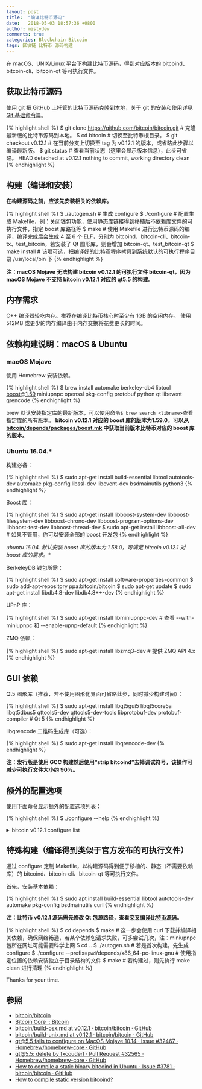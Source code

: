 ```yaml
---
layout: post
title:  "编译比特币源码"
date:   2018-05-03 18:57:36 +0800
author: mistydew
comments: true
categories: Blockchain Bitcoin
tags: 区块链 比特币 源码构建
---
```

在 macOS、UNIX/Linux 平台下构建比特币源码，得到对应版本的 bitcoind、bitcoin-cli、bitcoin-qt 等可执行文件。

## 获取比特币源码

使用 git 把 GitHub 上托管的比特币源码克隆到本地，关于 git 的安装和使用详见 [Git 基础命令](/blog/2018/04/git-commands.html)篇。

{% highlight shell %}
$ git clone https://github.com/bitcoin/bitcoin.git # 克隆最新版的比特币源码到本地。
$ cd bitcoin # 切换至比特币根目录。
$ git checkout v0.12.1 # 在当前分支上切换至 tag 为 v0.12.1 的版本，或省略此步骤以编译最新版。
$ git status # 查看当前状态（这里会显示版本信息），此步可省略。
HEAD detached at v0.12.1
nothing to commit, working directory clean
{% endhighlight %}

## 构建（编译和安装）

**在构建源码之前，应该先安装相关的依赖库。**

{% highlight shell %}
$ ./autogen.sh # 生成 configure
$ ./configure # 配置生成 Makefile，例：关闭钱包功能，使用静态库链接得到移植后不依赖库文件的可执行文件，指定 boost 库路径等
$ make # 使用 Makefile 进行比特币源码的编译，编译完成后会生成 4 至 6 个 ELF，分别为 bitcoind、bitcoin-cli、bitcoin-tx、test_bitcoin，若安装了 Qt 图形库，则会增加 bitcoin-qt、test_bitcoin-qt
$ make install # 该项可选，把编译好的比特币程序拷贝到系统默认的可执行程序目录 /usr/local/bin 下
{% endhighlight %}

**注：macOS Mojave 无法构建 bitcoin v0.12.1 的可执行文件 bitcoin-qt，因为 macOS Mojave 不支持 bitcoin v0.12.1 对应的 qt5.5 的构建。**

## 内存需求

C++ 编译器较吃内存。推荐在编译比特币核心时至少有 1GB 的空闲内存。
使用 512MB 或更少的内存编译由于内存交换将花费更长的时间。

## 依赖构建说明：macOS & Ubuntu

### macOS Mojave

使用 Homebrew 安装依赖。

{% highlight shell %}
$ brew install automake berkeley-db4 libtool boost@1.59 miniupnpc openssl pkg-config protobuf python qt libevent qrencode
{% endhighlight %}

brew 默认安装指定库的最新版本，可以使用命令`$ brew search <libname>`查看指定库的所有版本。
**bitcoin v0.12.1 对应的 boost 库的版本为1.59.0，可以从 [bitcoin/depends/packages/boost.mk](https://github.com/bitcoin/bitcoin/blob/v0.12.1/depends/packages/boost.mk) 中获取当前版本比特币对应的 boost 库的版本。**

### Ubuntu 16.04.*

构建必备：

{% highlight shell %}
$ sudo apt-get install build-essential libtool autotools-dev automake pkg-config libssl-dev libevent-dev bsdmainutils python3
{% endhighlight %}

Boost 库：

{% highlight shell %}
$ sudo apt-get install libboost-system-dev libboost-filesystem-dev libboost-chrono-dev libboost-program-options-dev libboost-test-dev libboost-thread-dev
$ sudo apt-get install libboost-all-dev # 如果不管用，你可以安装全部的 boost 开发包
{% endhighlight %}

**ubuntu 16.04.* 默认安装 boost 库的版本为 1.58.0，可满足 bitcoin v0.12.1 对 boost 库的需求。**

BerkeleyDB 钱包所需：

{% highlight shell %}
$ sudo apt-get install software-properties-common
$ sudo add-apt-repository ppa:bitcoin/bitcoin
$ sudo apt-get update
$ sudo apt-get install libdb4.8-dev libdb4.8++-dev
{% endhighlight %}

UPnP 库：

{% highlight shell %}
$ sudo apt-get install libminiupnpc-dev # 查看 --with-miniupnpc 和 --enable-upnp-default
{% endhighlight %}

ZMQ 依赖：

{% highlight shell %}
$ sudo apt-get install libzmq3-dev # 提供 ZMQ API 4.x
{% endhighlight %}

## GUI 依赖

Qt5 图形库（推荐，若不使用图形化界面可省略此步，同时减少构建时间）：

{% highlight shell %}
$ sudo apt-get install libqt5gui5 libqt5core5a libqt5dbus5 qttools5-dev qttools5-dev-tools libprotobuf-dev protobuf-compiler # Qt 5
{% endhighlight %}

libqrencode 二维码生成库（可选）：

{% highlight shell %}
$ sudo apt-get install libqrencode-dev
{% endhighlight %}

**注：发行版是使用 GCC 构建然后使用“strip bitcoind”去掉调试符号，该操作可减少可执行文件大小约 90%。**

## 额外的配置选项

使用下面命令显示额外的配置选项列表：

{% highlight shell %}
$ ./configure --help
{% endhighlight %}

<details>
<summary>bitcoin v0.12.1 configure list</summary>
{% highlight shell %}
`configure' configures Bitcoin Core 0.12.1 to adapt to many kinds of systems.

Usage: ./configure [OPTION]... [VAR=VALUE]...

To assign environment variables (e.g., CC, CFLAGS...), specify them as
VAR=VALUE.  See below for descriptions of some of the useful variables.

Defaults for the options are specified in brackets.

Configuration:
  -h, --help              display this help and exit
      --help=short        display options specific to this package
      --help=recursive    display the short help of all the included packages
  -V, --version           display version information and exit
  -q, --quiet, --silent   do not print `checking ...' messages
      --cache-file=FILE   cache test results in FILE [disabled]
  -C, --config-cache      alias for `--cache-file=config.cache'
  -n, --no-create         do not create output files
      --srcdir=DIR        find the sources in DIR [configure dir or `..']

Installation directories:
  --prefix=PREFIX         install architecture-independent files in PREFIX
                          [/usr/local]
  --exec-prefix=EPREFIX   install architecture-dependent files in EPREFIX
                          [PREFIX]

By default, `make install' will install all the files in
`/usr/local/bin', `/usr/local/lib' etc.  You can specify
an installation prefix other than `/usr/local' using `--prefix',
for instance `--prefix=$HOME'.

For better control, use the options below.

Fine tuning of the installation directories:
  --bindir=DIR            user executables [EPREFIX/bin]
  --sbindir=DIR           system admin executables [EPREFIX/sbin]
  --libexecdir=DIR        program executables [EPREFIX/libexec]
  --sysconfdir=DIR        read-only single-machine data [PREFIX/etc]
  --sharedstatedir=DIR    modifiable architecture-independent data [PREFIX/com]
  --localstatedir=DIR     modifiable single-machine data [PREFIX/var]
  --libdir=DIR            object code libraries [EPREFIX/lib]
  --includedir=DIR        C header files [PREFIX/include]
  --oldincludedir=DIR     C header files for non-gcc [/usr/include]
  --datarootdir=DIR       read-only arch.-independent data root [PREFIX/share]
  --datadir=DIR           read-only architecture-independent data [DATAROOTDIR]
  --infodir=DIR           info documentation [DATAROOTDIR/info]
  --localedir=DIR         locale-dependent data [DATAROOTDIR/locale]
  --mandir=DIR            man documentation [DATAROOTDIR/man]
  --docdir=DIR            documentation root [DATAROOTDIR/doc/bitcoin]
  --htmldir=DIR           html documentation [DOCDIR]
  --dvidir=DIR            dvi documentation [DOCDIR]
  --pdfdir=DIR            pdf documentation [DOCDIR]
  --psdir=DIR             ps documentation [DOCDIR]

Program names:
  --program-prefix=PREFIX            prepend PREFIX to installed program names
  --program-suffix=SUFFIX            append SUFFIX to installed program names
  --program-transform-name=PROGRAM   run sed PROGRAM on installed program names

System types:
  --build=BUILD     configure for building on BUILD [guessed]
  --host=HOST       cross-compile to build programs to run on HOST [BUILD]

Optional Features:
  --disable-option-checking  ignore unrecognized --enable/--with options
  --disable-FEATURE       do not include FEATURE (same as --enable-FEATURE=no)
  --enable-FEATURE[=ARG]  include FEATURE [ARG=yes]
  --enable-silent-rules   less verbose build output (undo: "make V=1")
  --disable-silent-rules  verbose build output (undo: "make V=0")
  --disable-maintainer-mode
                          disable make rules and dependencies not useful (and
                          sometimes confusing) to the casual installer
  --enable-dependency-tracking
                          do not reject slow dependency extractors
  --disable-dependency-tracking
                          speeds up one-time build
  --enable-shared[=PKGS]  build shared libraries [default=yes]
  --enable-static[=PKGS]  build static libraries [default=yes]
  --enable-fast-install[=PKGS]
                          optimize for fast installation [default=yes]
  --disable-libtool-lock  avoid locking (might break parallel builds)
  --disable-wallet        disable wallet (enabled by default)
  --enable-upnp-default   if UPNP is enabled, turn it on at startup (default
                          is no)
  --disable-tests         do not compile tests (default is to compile)
  --disable-gui-tests     do not compile GUI tests (default is to compile if
                          GUI and tests enabled)
  --disable-bench         do not compile benchmarks (default is to compile)
  --enable-comparison-tool-reorg-tests
                          enable expensive reorg tests in the comparison tool
                          (default no)
  --enable-extended-rpc-tests
                          enable expensive RPC tests when using lcov (default
                          no)
  --disable-hardening     do not attempt to harden the resulting executables
                          (default is to harden)
  --enable-reduce-exports attempt to reduce exported symbols in the resulting
                          executables (default is no)
  --disable-ccache        do not use ccache for building (default is to use if
                          found)
  --enable-lcov           enable lcov testing (default is no)
  --enable-glibc-back-compat
                          enable backwards compatibility with glibc
  --disable-zmq           disable ZMQ notifications
  --enable-debug          use debug compiler flags and macros (default is no)
  --disable-largefile     omit support for large files

Optional Packages:
  --with-PACKAGE[=ARG]    use PACKAGE [ARG=yes]
  --without-PACKAGE       do not use PACKAGE (same as --with-PACKAGE=no)
  --with-pic[=PKGS]       try to use only PIC/non-PIC objects [default=use
                          both]
  --with-aix-soname=aix|svr4|both
                          shared library versioning (aka "SONAME") variant to
                          provide on AIX, [default=aix].
  --with-gnu-ld           assume the C compiler uses GNU ld [default=no]
  --with-sysroot[=DIR]    Search for dependent libraries within DIR (or the
                          compiler's sysroot if not specified).
  --with-miniupnpc        enable UPNP (default is yes if libminiupnpc is
                          found)
  --with-comparison-tool  path to java comparison tool (requires
                          --enable-tests)
  --with-qrencode         enable QR code support (default is yes if qt is
                          enabled and libqrencode is found)
  --with-protoc-bindir=BIN_DIR
                          specify protoc bin path
  --with-utils            build bitcoin-cli bitcoin-tx (default=yes)
  --with-libs             build libraries (default=yes)
  --with-daemon           build bitcoind daemon (default=yes)
  --with-incompatible-bdb allow using a bdb version other than 4.8
  --with-gui[=no|qt4|qt5|auto]
                          build bitcoin-qt GUI (default=auto, qt5 tried first)
  --with-qt-incdir=INC_DIR
                          specify qt include path (overridden by pkgconfig)
  --with-qt-libdir=LIB_DIR
                          specify qt lib path (overridden by pkgconfig)
  --with-qt-plugindir=PLUGIN_DIR
                          specify qt plugin path (overridden by pkgconfig)
  --with-qt-translationdir=PLUGIN_DIR
                          specify qt translation path (overridden by
                          pkgconfig)
  --with-qt-bindir=BIN_DIR
                          specify qt bin path
  --with-qtdbus           enable DBus support (default is yes if qt is enabled
                          and QtDBus is found)
  --with-boost[=ARG]      use Boost library from a standard location
                          (ARG=yes), from the specified location (ARG=<path>),
                          or disable it (ARG=no) [ARG=yes]
  --with-boost-libdir=LIB_DIR
                          Force given directory for boost libraries. Note that
                          this will override library path detection, so use
                          this parameter only if default library detection
                          fails and you know exactly where your boost
                          libraries are located.
  --with-boost-system[=special-lib]
                          use the System library from boost - it is possible
                          to specify a certain library for the linker e.g.
                          --with-boost-system=boost_system-gcc-mt
  --with-boost-filesystem[=special-lib]
                          use the Filesystem library from boost - it is
                          possible to specify a certain library for the linker
                          e.g. --with-boost-filesystem=boost_filesystem-gcc-mt
  --with-boost-program-options[=special-lib]
                          use the program options library from boost - it is
                          possible to specify a certain library for the linker
                          e.g.
                          --with-boost-program-options=boost_program_options-gcc-mt-1_33_1
  --with-boost-thread[=special-lib]
                          use the Thread library from boost - it is possible
                          to specify a certain library for the linker e.g.
                          --with-boost-thread=boost_thread-gcc-mt
  --with-boost-chrono[=special-lib]
                          use the Chrono library from boost - it is possible
                          to specify a certain library for the linker e.g.
                          --with-boost-chrono=boost_chrono-gcc-mt
  --with-boost-unit-test-framework[=special-lib]
                          use the Unit_Test_Framework library from boost - it
                          is possible to specify a certain library for the
                          linker e.g.
                          --with-boost-unit-test-framework=boost_unit_test_framework-gcc

Some influential environment variables:
  CXX         C++ compiler command
  CXXFLAGS    C++ compiler flags
  LDFLAGS     linker flags, e.g. -L<lib dir> if you have libraries in a
              nonstandard directory <lib dir>
  LIBS        libraries to pass to the linker, e.g. -l<library>
  CPPFLAGS    (Objective) C/C++ preprocessor flags, e.g. -I<include dir> if
              you have headers in a nonstandard directory <include dir>
  OBJCXX      Objective C++ compiler command
  OBJCXXFLAGS Objective C++ compiler flags
  CC          C compiler command
  CFLAGS      C compiler flags
  LT_SYS_LIBRARY_PATH
              User-defined run-time library search path.
  CPP         C preprocessor
  CXXCPP      C++ preprocessor
  PKG_CONFIG  path to pkg-config utility
  PKG_CONFIG_PATH
              directories to add to pkg-config's search path
  PKG_CONFIG_LIBDIR
              path overriding pkg-config's built-in search path
  QT_CFLAGS   C compiler flags for QT, overriding pkg-config
  QT_LIBS     linker flags for QT, overriding pkg-config
  QT_TEST_CFLAGS
              C compiler flags for QT_TEST, overriding pkg-config
  QT_TEST_LIBS
              linker flags for QT_TEST, overriding pkg-config
  QT_DBUS_CFLAGS
              C compiler flags for QT_DBUS, overriding pkg-config
  QT_DBUS_LIBS
              linker flags for QT_DBUS, overriding pkg-config
  QTPLATFORM_CFLAGS
              C compiler flags for QTPLATFORM, overriding pkg-config
  QTPLATFORM_LIBS
              linker flags for QTPLATFORM, overriding pkg-config
  X11XCB_CFLAGS
              C compiler flags for X11XCB, overriding pkg-config
  X11XCB_LIBS linker flags for X11XCB, overriding pkg-config
  QTXCBQPA_CFLAGS
              C compiler flags for QTXCBQPA, overriding pkg-config
  QTXCBQPA_LIBS
              linker flags for QTXCBQPA, overriding pkg-config
  QTPRINT_CFLAGS
              C compiler flags for QTPRINT, overriding pkg-config
  QTPRINT_LIBS
              linker flags for QTPRINT, overriding pkg-config
  SSL_CFLAGS  C compiler flags for SSL, overriding pkg-config
  SSL_LIBS    linker flags for SSL, overriding pkg-config
  CRYPTO_CFLAGS
              C compiler flags for CRYPTO, overriding pkg-config
  CRYPTO_LIBS linker flags for CRYPTO, overriding pkg-config
  PROTOBUF_CFLAGS
              C compiler flags for PROTOBUF, overriding pkg-config
  PROTOBUF_LIBS
              linker flags for PROTOBUF, overriding pkg-config
  QR_CFLAGS   C compiler flags for QR, overriding pkg-config
  QR_LIBS     linker flags for QR, overriding pkg-config
  EVENT_CFLAGS
              C compiler flags for EVENT, overriding pkg-config
  EVENT_LIBS  linker flags for EVENT, overriding pkg-config
  EVENT_PTHREADS_CFLAGS
              C compiler flags for EVENT_PTHREADS, overriding pkg-config
  EVENT_PTHREADS_LIBS
              linker flags for EVENT_PTHREADS, overriding pkg-config
  ZMQ_CFLAGS  C compiler flags for ZMQ, overriding pkg-config
  ZMQ_LIBS    linker flags for ZMQ, overriding pkg-config

Use these variables to override the choices made by `configure' or to help
it to find libraries and programs with nonstandard names/locations.

Report bugs to <https://github.com/bitcoin/bitcoin/issues>.
{% endhighlight %}
</details>

## 特殊构建（编译得到类似于官方发布的可执行文件）

通过 configure 定制 Makefile，以构建源码得到便于移植的、静态（不需要依赖库）的 bitcoind、bitcoin-cli、bitcoin-qt 等可执行文件。

首先，安装基本依赖：

{% highlight shell %}
$ sudo apt install build-essential libtool autotools-dev automake pkg-config bsdmainutils curl
{% endhighlight %}

**注：比特币 v0.12.1 源码需先修改 Qt 包源路径，查看[交叉编译比特币源码](/blog/2018/09/cross-compile-bitcoin.html#Qt-ref)。**

{% highlight shell %}
$ cd depends
$ make # 这一步会使用 curl 下载并编译相关依赖，确保网络畅通，若某个依赖包请求失败，可多尝试几次，注：miniupnpc 包所在网址可能需要科学上网
$ cd ..
$ ./autogen.sh # 若是首次构建，先生成 configure
$ ./configure --prefix=`pwd`/depends/x86_64-pc-linux-gnu # 使用指定位置的依赖安装独立于目录结构的文件
$ make # 若构建过，则先执行 make clean 进行清理
{% endhighlight %}

Thanks for your time.

## 参照

* [bitcoin/bitcoin](https://github.com/bitcoin/bitcoin)
* [Bitcoin Core :: Bitcoin](https://bitcoincore.org)
* [bitcoin/build-osx.md at v0.12.1 · bitcoin/bitcoin · GitHub](https://github.com/bitcoin/bitcoin/blob/v0.12.1/doc/build-osx.md)
* [bitcoin/build-unix.md at v0.12.1 · bitcoin/bitcoin · GitHub](https://github.com/bitcoin/bitcoin/blob/v0.12.1/doc/build-unix.md)
* [qt@5.5 fails to configure on MacOS Mojave 10.14 · Issue #32467 · Homebrew/homebrew-core · GitHub](https://github.com/Homebrew/homebrew-core/issues/32467)
* [qt@5.5: delete by fxcoudert · Pull Request #32565 · Homebrew/homebrew-core · GitHub](https://github.com/Homebrew/homebrew-core/pull/32565)
* [How to compile a static binary bitcoind in Ubuntu · Issue #3781 · bitcoin/bitcoin · GitHub](https://github.com/bitcoin/bitcoin/issues/3781)
* [How to compile static version bitcoind?](https://bitcointalk.org/index.php?topic=1636271.0)
